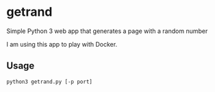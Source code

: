 # getrand

Simple Python 3 web app that generates a page with a random number

I am using this app to play with Docker.

## Usage

```
python3 getrand.py [-p port]
```
